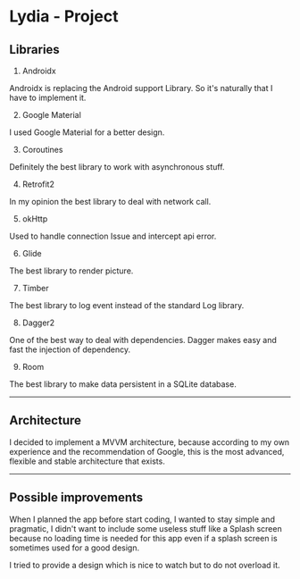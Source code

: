 # Lydia - Project

## Libraries 

1) Androidx 

Androidx is replacing the Android support Library. So it's naturally that I have to implement it.

2) Google Material

I used Google Material for a better design.

3) Coroutines

Definitely the best library to work with asynchronous stuff.

4) Retrofit2

In my opinion the best library to deal with network call.

5) okHttp

Used to handle connection Issue and intercept api error.

6) Glide

The best library to render picture.

7) Timber

The best library to log event instead of the standard Log library.

8) Dagger2

One of the best way to deal with dependencies. Dagger makes easy and fast the injection of dependency.

9) Room

The best library to make data persistent in a SQLite database.
_________

## Architecture 

I decided to implement a MVVM architecture, because according to my own experience and the recommendation of Google, this is the most advanced, flexible and stable architecture that exists.
_________

## Possible improvements 

When I planned the app before start coding, I wanted to stay simple and pragmatic, I didn't
 want to include some useless stuff like a Splash screen because no loading time is needed for this app even if a splash screen is sometimes used for a good design.

I tried to provide a design which is nice to watch but to do not overload it.
